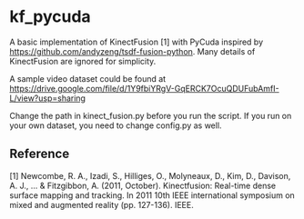 # kf_pycuda
A basic implementation of KinectFusion \[1\] with PyCuda inspired by https://github.com/andyzeng/tsdf-fusion-python. Many details of KinectFusion are ignored for simplicity.

A sample video dataset could be found at https://drive.google.com/file/d/1Y9fbiYRgV-GqERCK7OcuQDUFubAmfI-L/view?usp=sharing

Change the path in kinect_fusion.py before you run the script. If you run on your own dataset, you need to change config.py as well.

## Reference
\[1\] Newcombe, R. A., Izadi, S., Hilliges, O., Molyneaux, D., Kim, D., Davison, A. J., ... & Fitzgibbon, A. (2011, October). Kinectfusion: Real-time dense surface mapping and tracking. In 2011 10th IEEE international symposium on mixed and augmented reality (pp. 127-136). IEEE.
